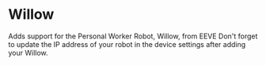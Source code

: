 # Willow

Adds support for the Personal Worker Robot, Willow, from EEVE
Don't forget to update the IP address of your robot in the device settings after adding your Willow.